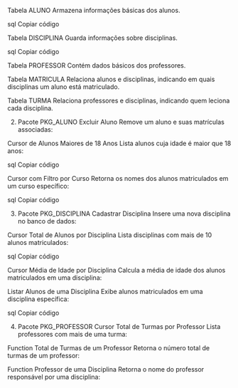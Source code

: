 Tabela ALUNO
Armazena informações básicas dos alunos.

sql
Copiar código



Tabela DISCIPLINA
Guarda informações sobre disciplinas.

sql
Copiar código




Tabela PROFESSOR
Contém dados básicos dos professores.




Tabela MATRICULA
Relaciona alunos e disciplinas, indicando em quais disciplinas um aluno está matriculado.




Tabela TURMA
Relaciona professores e disciplinas, indicando quem leciona cada disciplina.




2. Pacote PKG_ALUNO
Excluir Aluno
Remove um aluno e suas matrículas associadas:






Cursor de Alunos Maiores de 18 Anos
Lista alunos cuja idade é maior que 18 anos:

sql
Copiar código







Cursor com Filtro por Curso
Retorna os nomes dos alunos matriculados em um curso específico:

sql
Copiar código





3. Pacote PKG_DISCIPLINA
Cadastrar Disciplina
Insere uma nova disciplina no banco de dados:





Cursor Total de Alunos por Disciplina
Lista disciplinas com mais de 10 alunos matriculados:

sql
Copiar código





Cursor Média de Idade por Disciplina
Calcula a média de idade dos alunos matriculados em uma disciplina:





Listar Alunos de uma Disciplina
Exibe alunos matriculados em uma disciplina específica:

sql
Copiar código






4. Pacote PKG_PROFESSOR
Cursor Total de Turmas por Professor
Lista professores com mais de uma turma:




Function Total de Turmas de um Professor
Retorna o número total de turmas de um professor:






Function Professor de uma Disciplina
Retorna o nome do professor responsável por uma disciplina:




